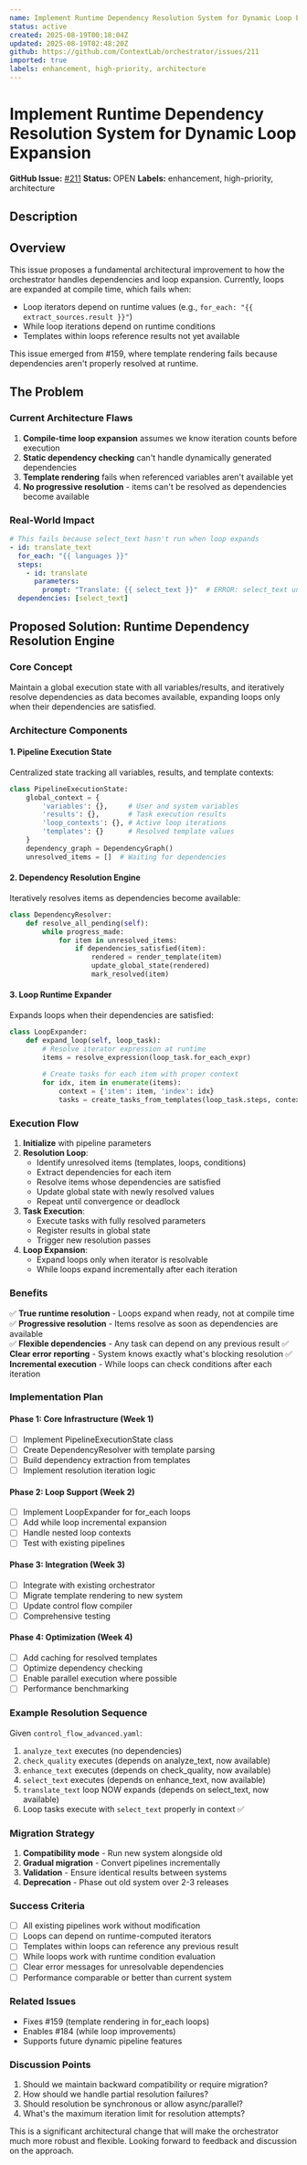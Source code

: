 ```yaml
---
name: Implement Runtime Dependency Resolution System for Dynamic Loop Expansion
status: active
created: 2025-08-19T00:18:04Z
updated: 2025-08-19T02:48:20Z
github: https://github.com/ContextLab/orchestrator/issues/211
imported: true
labels: enhancement, high-priority, architecture
---
```


# Implement Runtime Dependency Resolution System for Dynamic Loop Expansion

**GitHub Issue:** [#211](https://github.com/ContextLab/orchestrator/issues/211)
**Status:** OPEN
**Labels:** enhancement, high-priority, architecture

## Description

## Overview

This issue proposes a fundamental architectural improvement to how the orchestrator handles dependencies and loop expansion. Currently, loops are expanded at compile time, which fails when:
- Loop iterators depend on runtime values (e.g., `for_each: "{{ extract_sources.result }}"`)
- While loop iterations depend on runtime conditions
- Templates within loops reference results not yet available

This issue emerged from #159, where template rendering fails because dependencies aren't properly resolved at runtime.

## The Problem

### Current Architecture Flaws
1. **Compile-time loop expansion** assumes we know iteration counts before execution
2. **Static dependency checking** can't handle dynamically generated dependencies
3. **Template rendering** fails when referenced variables aren't available yet
4. **No progressive resolution** - items can't be resolved as dependencies become available

### Real-World Impact
```yaml
# This fails because select_text hasn't run when loop expands
- id: translate_text
  for_each: "{{ languages }}"
  steps:
    - id: translate
      parameters:
        prompt: "Translate: {{ select_text }}"  # ERROR: select_text undefined
  dependencies: [select_text]
```

## Proposed Solution: Runtime Dependency Resolution Engine

### Core Concept
Maintain a global execution state with all variables/results, and iteratively resolve dependencies as data becomes available, expanding loops only when their dependencies are satisfied.

### Architecture Components

#### 1. Pipeline Execution State
Centralized state tracking all variables, results, and template contexts:
```python
class PipelineExecutionState:
    global_context = {
        'variables': {},     # User and system variables
        'results': {},       # Task execution results  
        'loop_contexts': {}, # Active loop iterations
        'templates': {}      # Resolved template values
    }
    dependency_graph = DependencyGraph()
    unresolved_items = []  # Waiting for dependencies
```

#### 2. Dependency Resolution Engine
Iteratively resolves items as dependencies become available:
```python
class DependencyResolver:
    def resolve_all_pending(self):
        while progress_made:
            for item in unresolved_items:
                if dependencies_satisfied(item):
                    rendered = render_template(item)
                    update_global_state(rendered)
                    mark_resolved(item)
```

#### 3. Loop Runtime Expander
Expands loops when their dependencies are satisfied:
```python
class LoopExpander:
    def expand_loop(self, loop_task):
        # Resolve iterator expression at runtime
        items = resolve_expression(loop_task.for_each_expr)
        
        # Create tasks for each item with proper context
        for idx, item in enumerate(items):
            context = {'item': item, 'index': idx}
            tasks = create_tasks_from_templates(loop_task.steps, context)
```

### Execution Flow

1. **Initialize** with pipeline parameters
2. **Resolution Loop**:
   - Identify unresolved items (templates, loops, conditions)
   - Extract dependencies for each item
   - Resolve items whose dependencies are satisfied
   - Update global state with newly resolved values
   - Repeat until convergence or deadlock
3. **Task Execution**:
   - Execute tasks with fully resolved parameters
   - Register results in global state
   - Trigger new resolution passes
4. **Loop Expansion**:
   - Expand loops only when iterator is resolvable
   - While loops expand incrementally after each iteration

### Benefits

✅ **True runtime resolution** - Loops expand when ready, not at compile time
✅ **Progressive resolution** - Items resolve as soon as dependencies are available  
✅ **Flexible dependencies** - Any task can depend on any previous result
✅ **Clear error reporting** - System knows exactly what's blocking resolution
✅ **Incremental execution** - While loops can check conditions after each iteration

### Implementation Plan

#### Phase 1: Core Infrastructure (Week 1)
- [ ] Implement PipelineExecutionState class
- [ ] Create DependencyResolver with template parsing
- [ ] Build dependency extraction from templates
- [ ] Implement resolution iteration logic

#### Phase 2: Loop Support (Week 2)
- [ ] Implement LoopExpander for for_each loops
- [ ] Add while loop incremental expansion
- [ ] Handle nested loop contexts
- [ ] Test with existing pipelines

#### Phase 3: Integration (Week 3)
- [ ] Integrate with existing orchestrator
- [ ] Migrate template rendering to new system
- [ ] Update control flow compiler
- [ ] Comprehensive testing

#### Phase 4: Optimization (Week 4)
- [ ] Add caching for resolved templates
- [ ] Optimize dependency checking
- [ ] Enable parallel execution where possible
- [ ] Performance benchmarking

### Example Resolution Sequence

Given `control_flow_advanced.yaml`:
1. `analyze_text` executes (no dependencies)
2. `check_quality` executes (depends on analyze_text, now available)
3. `enhance_text` executes (depends on check_quality, now available)  
4. `select_text` executes (depends on enhance_text, now available)
5. `translate_text` loop NOW expands (depends on select_text, now available)
6. Loop tasks execute with `select_text` properly in context ✅

### Migration Strategy

1. **Compatibility mode** - Run new system alongside old
2. **Gradual migration** - Convert pipelines incrementally
3. **Validation** - Ensure identical results between systems
4. **Deprecation** - Phase out old system over 2-3 releases

### Success Criteria

- [ ] All existing pipelines work without modification
- [ ] Loops can depend on runtime-computed iterators
- [ ] Templates within loops can reference any previous result
- [ ] While loops work with runtime condition evaluation
- [ ] Clear error messages for unresolvable dependencies
- [ ] Performance comparable or better than current system

### Related Issues
- Fixes #159 (template rendering in for_each loops)
- Enables #184 (while loop improvements)
- Supports future dynamic pipeline features

### Discussion Points

1. Should we maintain backward compatibility or require migration?
2. How should we handle partial resolution failures?
3. Should resolution be synchronous or allow async/parallel?
4. What's the maximum iteration limit for resolution attempts?

This is a significant architectural change that will make the orchestrator much more robust and flexible. Looking forward to feedback and discussion on the approach.